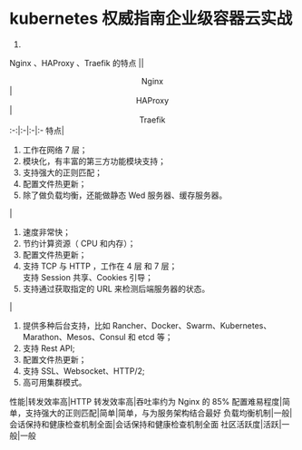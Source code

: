 # kubernetes 权威指南企业级容器云实战

1.
Nginx 、HAProxy 、Traefik 的特点
||<center>Nginx</center>|<center>HAProxy</center>|<center>Traefik</center>
:-:|:-|:-|:-
特点|<ol><li>工作在网络 7 层；</li><li>模块化，有丰富的第三方功能模块支持；</li><li>支持强大的正则匹配；</li><li>配置文件热更新；</li><li>除了做负载均衡，还能做静态 Wed 服务器、缓存服务器。</li></ol>|<ol><li>速度非常快；</li><li>节约计算资源（ CPU 和内存）；</li><li>配置文件热更新；<li>支持 TCP 与 HTTP ，工作在 4 层 和 7 层；</li>支持 Session 共享、Cookies 引导；</li><li>支持通过获取指定的 URL 来检测后端服务器的状态。</li></ol>|<ol><li>提供多种后台支持，比如 Rancher、Docker、Swarm、Kubernetes、Marathon、Mesos、Consul 和 etcd 等；</li><li>支持 Rest API;</li><li>配置文件热更新；</li><li>支持 SSL、Websocket、HTTP/2;</li><li>高可用集群模式。</li></ol>
性能|转发效率高|HTTP 转发效率高|吞吐率约为 Nginx 的 85%
配置难易程度|简单，支持强大的正则匹配|简单|简单，与为服务架构结合最好
负载均衡机制|一般|会话保持和健康检查机制全面|会话保持和健康检查机制全面
社区活跃度|活跃|一般|一般